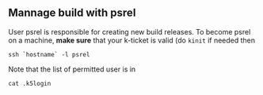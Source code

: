 ## Mannage build with psrel
User psrel is responsible for creating new build releases. To become psrel on a machine, **make sure** that your k-ticket is valid (do `kinit` if needed then
```
ssh `hostname` -l psrel
```
Note that the list of permitted user is in
```
cat .k5login
```
